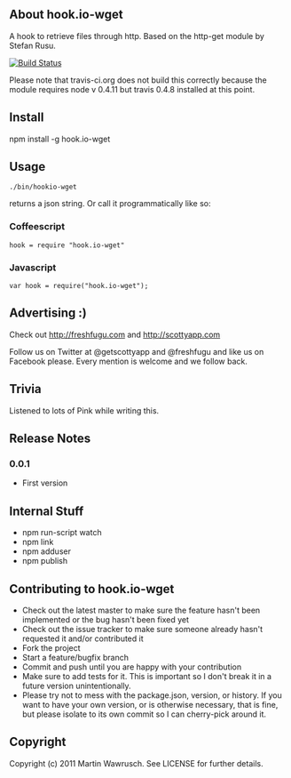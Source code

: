 ## About hook.io-wget

A hook to retrieve files through http. Based on the http-get module by Stefan Rusu.

[![Build Status](https://secure.travis-ci.org/git@github.com:scottyapp/hook.io-wget.git/hook.io-wget.png)](http://travis-ci.org/scottyapp/hook.io-wget)

Please note that travis-ci.org does not build this correctly because the module requires node v 0.4.11 but travis 0.4.8 installed at this point.

## Install

npm install -g hook.io-wget

## Usage

	./bin/hookio-wget 

returns a json string. Or call it programmatically like so:

### Coffeescript

	hook = require "hook.io-wget"
    
### Javascript

	var hook = require("hook.io-wget");

## Advertising :)

Check out http://freshfugu.com and http://scottyapp.com

Follow us on Twitter at @getscottyapp and @freshfugu and like us on Facebook please. Every mention is welcome and we follow back.

## Trivia

Listened to lots of Pink while writing this.

## Release Notes

### 0.0.1
* First version

## Internal Stuff

* npm run-script watch
* npm link
* npm adduser
* npm publish

## Contributing to hook.io-wget
 
* Check out the latest master to make sure the feature hasn't been implemented or the bug hasn't been fixed yet
* Check out the issue tracker to make sure someone already hasn't requested it and/or contributed it
* Fork the project
* Start a feature/bugfix branch
* Commit and push until you are happy with your contribution
* Make sure to add tests for it. This is important so I don't break it in a future version unintentionally.
* Please try not to mess with the package.json, version, or history. If you want to have your own version, or is otherwise necessary, that is fine, but please isolate to its own commit so I can cherry-pick around it.

## Copyright

Copyright (c) 2011 Martin Wawrusch. See LICENSE for
further details.


